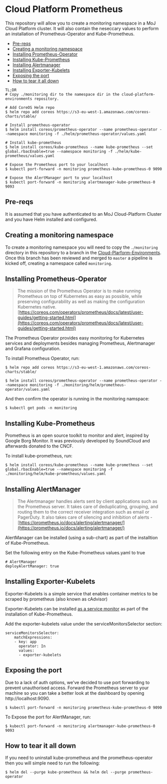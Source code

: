 # Cloud Platform Prometheus

This repository will allow you to create a monitoring namespace in a MoJ Cloud Platform cluster. It will also contain the neseccary values to perform an installation of Prometheus-Operator and Kube-Prometheus. 

  - [Pre-reqs](#pre-reqs)
  - [Creating a monitoring namespace](#creating-a-monitoring-namespace)
  - [Installing Prometheus-Operator](#installing-prometheus-operator)
  - [Installing Kube-Prometheus](#installing-kube-prometheus)
  - [Installing Alertmanager](#installing-alertmanager)
  - [Installing Exporter-Kubelets](#installing-exporter-kubelets)
  - [Exposing the port](#exposing-the-port)
  - [How to tear it all down](#how-to-tear-it-all-down)

```
TL;DR
# Copy ./monitoring dir to the namespace dir in the cloud-platform-environments repository.

# Add CoreOS Helm repo
$ helm repo add coreos https://s3-eu-west-1.amazonaws.com/coreos-charts/stable/

# Install prometheus-operator
$ helm install coreos/prometheus-operator --name prometheus-operator --namespace monitoring -f ./helm/prometheus-operator/values.yaml

# Install kube-prometheus
$ helm install coreos/kube-prometheus --name kube-prometheus --set global.rbacEnable=true --namespace monitoring -f ./helm/kube-prometheus/values.yaml

# Expose the Prometheus port to your localhost
$ kubectl port-forward -n monitoring prometheus-kube-prometheus-0 9090

# Expose the AlertManager port to your localhost
$ kubectl port-forward -n monitoring alertmanager-kube-prometheus-0 9093
```

## Pre-reqs
It is assumed that you have authenticated to an MoJ Cloud-Platform Cluster and you have Helm installed and configured.

## Creating a monitoring namespace
To create a monitoring namespace you will need to copy the `./monitoring` directory in this repository to a branch in the [Cloud-Plarform-Environments](https://github.com/ministryofjustice/cloud-platform-environments/tree/master/namespaces). Once this branch has been reviewed and merged to `master` a pipeline is kicked off, creating a namespace called `monitoring`. 

## Installing Prometheus-Operator
> The mission of the Prometheus Operator is to make running Prometheus
> on top of Kubernetes as easy as possible, while preserving
> configurability as well as making the configuration Kubernetes native.
> [https://coreos.com/operators/prometheus/docs/latest/user-guides/getting-started.html](https://coreos.com/operators/prometheus/docs/latest/user-guides/getting-started.html)

The Prometheus Operator provides easy monitoring for Kubernetes services and deployments besides managing Prometheus, Alertmanager and Grafana configuration.

To install Prometheus Operator, run:
```
$ helm repo add coreos https://s3-eu-west-1.amazonaws.com/coreos-charts/stable/

$ helm install coreos/prometheus-operator --name prometheus-operator --namespace monitoring -f ./monitoring/helm/prometheus-operator/values.yaml
```
And then confirm the operator is running in the monitoring namspace:
```
$ kubectl get pods -n monitoring
```

## Installing Kube-Prometheus
Prometheus is an open source toolkit to monitor and alert, inspired by Google Borg Monitor. It was previously developed by SoundCloud and afterwards donated to the CNCF.

To install kube-prometheus, run:
```
$ helm install coreos/kube-prometheus --name kube-prometheus --set global.rbacEnable=true --namespace monitoring -f ./monitoring/helm/kube-prometheus/values.yaml
```

## Installing AlertManager
> The Alertmanager handles alerts sent by client applications such as the Prometheus server. It takes care of deduplicating, grouping, and routing   them to the correct receiver integration such as email or PagerDuty. It also takes care of silencing and inhibition of alerts - 
> [https://prometheus.io/docs/alerting/alertmanager/](https://prometheus.io/docs/alerting/alertmanager/)

AlertManager can be installed (using a sub-chart) as part of the installtion of Kube-Prometheus.

Set the following entry on the Kube-Prometheus values.yaml to true
```
# AlertManager
deployAlertManager: true
```

## Installing Exporter-Kubelets
Exporter-Kubelets is a simple service that enables container metrics to be scraped by prometheus (also known as cAdvisor)

Exporter-Kubelets can be installed [as a service monitor](https://github.com/coreos/prometheus-operator#customresourcedefinitions) as part of the installation of Kube-Prometheus.

Add the exporter-kubelets value under the serviceMonitorsSelector section:

```
serviceMonitorsSelector:
    matchExpressions:
    - key: app
      operator: In
      values:
      - exporter-kubelets
```

## Exposing the port
Due to a lack of auth options, we've decided to use port forwarding to prevent unauthorised access. Forward the Prometheus server to your machine so you can take a better look at the dashboard by opening http://localhost:9090.
```
$ kubectl port-forward -n monitoring prometheus-kube-prometheus-0 9090
```
To Expose the port for AlertManager, run:
```
$ kubectl port-forward -n monitoring alertmanager-kube-prometheus-0 9093
```

## How to tear it all down
If you need to uninstall kube-prometheus and the prometheus-operator then you will simple need to run the following:
```
$ helm del --purge kube-prometheus && helm del --purge prometheus-operator
```
